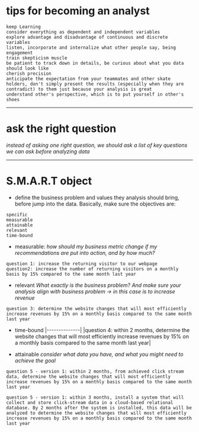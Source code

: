

# tips for becoming an analyst
```
keep Learning
consider everything as dependent and independent variables
explore advantage and disadvantage of continuous and discrete variables
listen, incorporate and internalize what other people say, being engagement
train skepticism muscle
be patient to track down in details, be curious about what you data should look like
cherish precision
anticipate the expectation from your teammates and other skate holders, don't simply present the results (especially when they are contradict) to them just because your analysis is great
understand other's perspective, which is to put yourself in other's shoes
```
---


# ask the right question

*instead of asking one right question, we should ask a list of key questions we can ask before analyzing data*


---


# S.M.A.R.T object

* define the business problem and values they analysis should bring, before jump into the data. Basically, make sure the objectives are:
```
specific
measurable
attainable
relevant
time-bound

```

* measurable:
*how should my business metric change if my recommendations are put into action, and by how much?*

```
question 1: increase the returning visitor to our webpage
question2: increase the number of returning visitors on a monthly basis by 15% compared to the same month last year
```

* relevant
*What exactly is the business problem? And make sure your analysis align with business problem -> in this case is to increase revenue*
```
question 3: determine the website changes that will most efficiently increase revenues by 15% on a monthly basis compared to the same month last year
```

* time-bound
|--------------|
|question 4: within 2 months, determine the website changes that will most efficiently increase revenues by 15% on a monthly basis compared to the same month last year|


* attainable
*consider what data you have, and what you might need to achieve the goal*
```
question 5 - version 1: within 2 months, from achieved click stream data, determine the website changes that will most efficiently increase revenues by 15% on a monthly basis compared to the same month last year

question 5 - version 1: within 3 months, install a system that will collect and store click-stream data in a cloud-based relational database. By 2 months after the system is installed, this data will be analyzed to determine the website changes that will most efficiently increase revenues by 15% on a monthly basis compared to the same month last year
```
